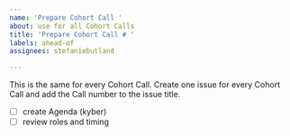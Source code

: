 ```yaml
---
name: 'Prepare Cohort Call '
about: use for all Cohort Calls
title: 'Prepare Cohort Call # '
labels: ahead-of
assignees: stefaniebutland

---
```

This is the same for every Cohort Call. Create one issue for every Cohort Call and add the Call number to the issue title.

- [ ] create Agenda (kyber)
- [ ] review roles and timing
